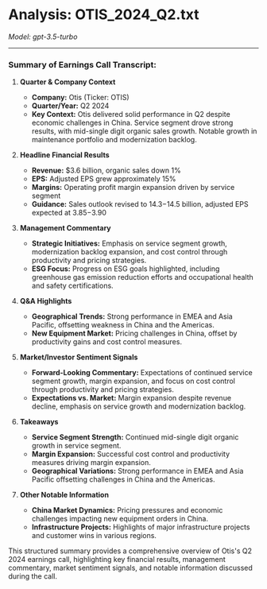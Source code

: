 # Analysis: OTIS_2024_Q2.txt

*Model: gpt-3.5-turbo*

---

### Summary of Earnings Call Transcript:

1. **Quarter & Company Context**
   - **Company:** Otis (Ticker: OTIS)
   - **Quarter/Year:** Q2 2024
   - **Key Context:** Otis delivered solid performance in Q2 despite economic challenges in China. Service segment drove strong results, with mid-single digit organic sales growth. Notable growth in maintenance portfolio and modernization backlog.

2. **Headline Financial Results**
   - **Revenue:** $3.6 billion, organic sales down 1%
   - **EPS:** Adjusted EPS grew approximately 15%
   - **Margins:** Operating profit margin expansion driven by service segment
   - **Guidance:** Sales outlook revised to $14.3-$14.5 billion, adjusted EPS expected at $3.85-$3.90

3. **Management Commentary**
   - **Strategic Initiatives:** Emphasis on service segment growth, modernization backlog expansion, and cost control through productivity and pricing strategies.
   - **ESG Focus:** Progress on ESG goals highlighted, including greenhouse gas emission reduction efforts and occupational health and safety certifications.

4. **Q&A Highlights**
   - **Geographical Trends:** Strong performance in EMEA and Asia Pacific, offsetting weakness in China and the Americas.
   - **New Equipment Market:** Pricing challenges in China, offset by productivity gains and cost control measures.

5. **Market/Investor Sentiment Signals**
   - **Forward-Looking Commentary:** Expectations of continued service segment growth, margin expansion, and focus on cost control through productivity and pricing strategies.
   - **Expectations vs. Market:** Margin expansion despite revenue decline, emphasis on service growth and modernization backlog.

6. **Takeaways**
   - **Service Segment Strength:** Continued mid-single digit organic growth in service segment.
   - **Margin Expansion:** Successful cost control and productivity measures driving margin expansion.
   - **Geographical Variations:** Strong performance in EMEA and Asia Pacific offsetting challenges in China and the Americas.

7. **Other Notable Information**
   - **China Market Dynamics:** Pricing pressures and economic challenges impacting new equipment orders in China.
   - **Infrastructure Projects:** Highlights of major infrastructure projects and customer wins in various regions.

This structured summary provides a comprehensive overview of Otis's Q2 2024 earnings call, highlighting key financial results, management commentary, market sentiment signals, and notable information discussed during the call.